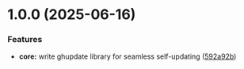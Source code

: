 # 1.0.0 (2025-06-16)


### Features

* **core:** write ghupdate library for seamless self-updating ([592a92b](https://github.com/asaidimu/ghupdate/commit/592a92bcc3e89a9fafcab30ffe6ee84e57b55cdc))
